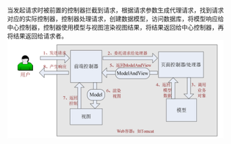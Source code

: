  当发起请求时被前置的控制器拦截到请求，根据请求参数生成代理请求，找到请求对应的实际控制器，控制器处理请求，创建数据模型，访问数据库，将模型响应给中心控制器，控制器使用模型与视图渲染视图结果，将结果返回给中心控制器，再将结果返回给请求者。
 ![](https://github.com/weluck/javaweb_gogogo-/blob/master/Java/SpringMVC/%E5%9B%BE%E7%89%87/springmvc.png)
